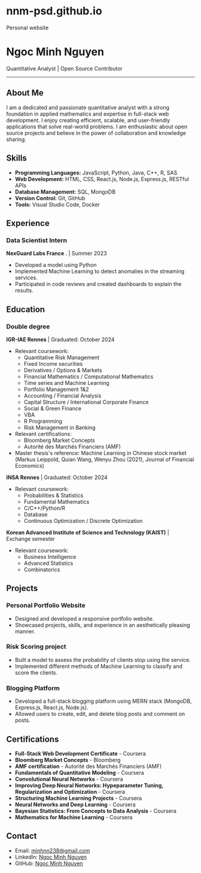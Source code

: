 # nnm-psd.github.io
Personal website

# Ngoc Minh Nguyen

Quantitative Analyst | Open Source Contributor

---

## About Me

I am a dedicated and passionate quantitative analyst with a strong foundation in applied mathematics and expertise in full-stack web development. I enjoy creating efficient, scalable, and user-friendly applications that solve real-world problems. I am enthusiastic about open source projects and believe in the power of collaboration and knowledge sharing.

## Skills

- **Programming Languages:** JavaScript, Python, Java, C++, R, SAS
- **Web Development:** HTML, CSS, React.js, Node.js, Express.js, RESTful APIs
- **Database Management:** SQL, MongoDB
- **Version Control:** Git, GitHub
- **Tools:** Visual Studio Code, Docker

## Experience

### Data Scientist Intern
**NexGuard Labs France .** | Summer 2023

- Developed a model using Python
- Implemented Machine Learning to detect anomalies in the streaming services.
- Participated in code reviews and created dashboards to explain the results.

## Education

### Double degree 

**IGR-IAE Rennes** | Graduated: October 2024

- Relevant coursework:
  + Quantitative Risk Management
  + Fixed Income securities
  + Derivatives / Options & Markets
  + Financial Mathematics / Computational Mathematics
  + Time series and Machine Learning
  + Portfolio Management 1&2
  + Accounting / Financial Analysis
  + Capital Structure / International Corporate Finance
  + Social & Green Finance
  + VBA
  + R Programming
  + Risk Management in Banking
- Relevant certifications:
  + Bloomberg Market Concepts
  + Autorité des Marchés Financiers (AMF)
- Master thesis's reference: Machine Learning in Chinese stock market (Markus Leippold, Quian Wang, Wenyu Zhou (2021), Journal of Financial Economics)
  
**INSA Rennes** | Graduated: October 2024

- Relevant coursework:
    + Probabilities & Statistics
    + Fundamental Mathematics
    + C/C++/Python/R
    + Database
    + Continuous Optimization / Discrete Optimization
  
**Korean Advanced Institute of Science and Technology (KAIST)** | Exchange semester

- Relevant coursework:
    + Business Intelligence
    + Advanced Statistics
    + Combinatorics

## Projects

### Personal Portfolio Website
- Designed and developed a responsive portfolio website.
- Showcased projects, skills, and experience in an aesthetically pleasing manner.

### Risk Scoring project
- Built a model to assess the probability of clients stop using the service.
- Implemented different methods of Machine Learning to classify and score the clients.

### Blogging Platform
- Developed a full-stack blogging platform using MERN stack (MongoDB, Express.js, React.js, Node.js).
- Allowed users to create, edit, and delete blog posts and comment on posts.

## Certifications

- **Full-Stack Web Development Certificate** - Coursera
- **Bloomberg Market Concepts** - Bloomberg
- **AMF certification** - Autorité des Marchés Financiers (AMF)
- **Fundamentals of Quantitative Modeling** - Coursera
- **Convolutional Neural Networks** - Coursera
- **Improving Deep Neural Networks: Hypeparameter Tuning, Regularization and Optimization** - Coursera
- **Structuring Machine Learning Projects** - Coursera
- **Neural Networks and Deep Learning** - Coursera
- **Bayesian Statistics: From Concepts to Data Analysis** - Coursera
- **Mathematics for Machine Learning** - Coursera 

## Contact

- Email: minhnn238@gmail.com
- LinkedIn: [Ngoc Minh Nguyen](https://www.linkedin.com/in/minhnn238)
- GitHub: [Ngoc Minh Nguyen](https://github.com/nnm-psd)



